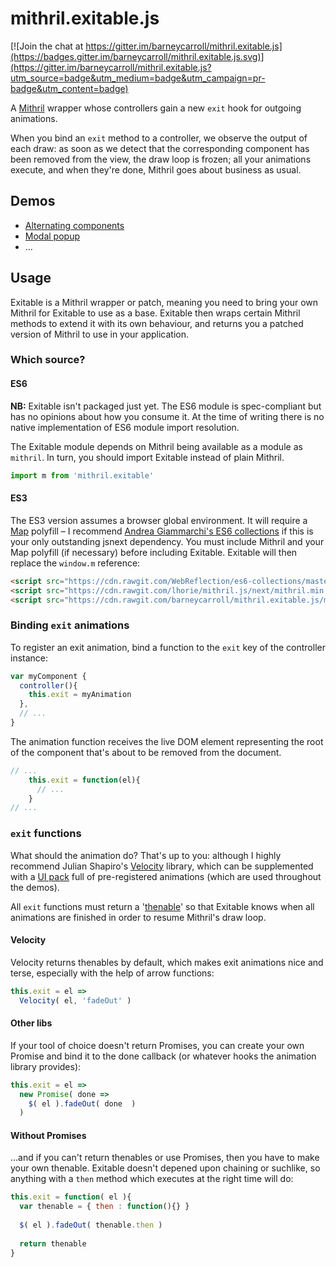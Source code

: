 # mithril.exitable.js

[![Join the chat at https://gitter.im/barneycarroll/mithril.exitable.js](https://badges.gitter.im/barneycarroll/mithril.exitable.js.svg)](https://gitter.im/barneycarroll/mithril.exitable.js?utm_source=badge&utm_medium=badge&utm_campaign=pr-badge&utm_content=badge)

A [Mithril](http://mithril.js.org/) wrapper whose controllers gain a new `exit` hook for outgoing animations.

When you bind an `exit` method to a controller, we observe the output of each draw: as soon as we detect that the corresponding component has been removed from the view, the draw loop is frozen; all your animations execute, and when they're done, Mithril goes about business as usual.

## Demos

* [Alternating components](https://jsfiddle.net/barney/xko3kdaL/)
* [Modal popup](https://jsfiddle.net/barney/gft3467m/)
* …

## Usage

Exitable is a Mithril wrapper or patch, meaning you need to bring your own Mithril for Exitable to use as a base. Exitable then wraps certain Mithril methods to extend it with its own behaviour, and returns you a patched version of Mithril to use in your application.

### Which source?

#### ES6 

**NB:** Exitable isn't packaged just yet. The ES6 module is spec-compliant but has no opinions about how you consume it. At the time of writing there is no native implementation of ES6 module import resolution.

The Exitable module depends on Mithril being available as a module as `mithril`. In turn, you should import Exitable instead of plain Mithril.

```javascript
import m from 'mithril.exitable'
```

#### ES3

The ES3 version assumes a browser global environment. It will require a [Map]() polyfill – I recommend [Andrea Giammarchi's ES6 collections](https://github.com/WebReflection/es6-collections) if this is your only outstanding jsnext dependency. You must include Mithril and your Map polyfill (if necessary) before including Exitable. Exitable will then replace the `window.m` reference:

```html
<script src="https://cdn.rawgit.com/WebReflection/es6-collections/master/es6-collections.js"></script>
<script src="https://cdn.rawgit.com/lhorie/mithril.js/next/mithril.min.js"></script>
<script src="https://cdn.rawgit.com/barneycarroll/mithril.exitable.js/master/src/exitable.es3.js"></script>
```

### Binding `exit` animations

To register an exit animation, bind a function to the `exit` key of the controller instance:

```javascript
var myComponent {
  controller(){
    this.exit = myAnimation
  },
  // ...
}
```

The animation function receives the live DOM element representing the root of the component that's about to be removed from the document.

```javascript
// ...
    this.exit = function(el){
      // ...
    }
// ...
```

### `exit` functions

What should the animation do? That's up to you: although I highly recommend Julian Shapiro's [Velocity](http://julian.com/research/velocity/) library, which can be supplemented with a [UI pack](http://julian.com/research/velocity/#uiPack) full of pre-registered animations (which are used throughout the demos). 

All `exit` functions must return a '[thenable](https://promisesaplus.com/)' so that Exitable knows when all animations are finished in order to resume Mithril's draw loop.

#### Velocity

Velocity returns thenables by default, which makes exit animations nice and terse, especially with the help of arrow functions:

```javascript
this.exit = el =>
  Velocity( el, 'fadeOut' )
```

#### Other libs

If your tool of choice doesn't return Promises, you can create your own Promise and bind it to the done callback (or whatever hooks the animation library provides):

```javascript
this.exit = el =>
  new Promise( done =>
    $( el ).fadeOut( done  )
  )
```

#### Without Promises

…and if you can't return thenables or use Promises, then you have to make your own thenable. Exitable doesn't depened upon chaining or suchlike, so anything with a `then` method which executes at the right time will do:

```javascript
this.exit = function( el ){
  var thenable = { then : function(){} }
  
  $( el ).fadeOut( thenable.then )
  
  return thenable
}
